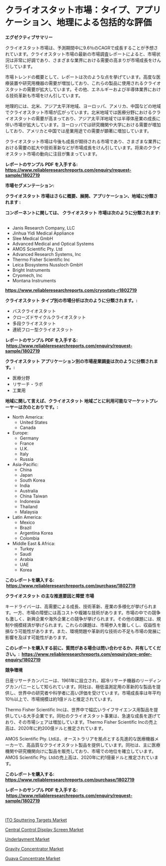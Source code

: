 <p><h1>クライオスタット市場：タイプ、アプリケーション、地理による包括的な評価</h1></p><p><strong>エグゼクティブサマリー</strong></p>
<p><p>クライオスタット市場は、予測期間中に9.6％のCAGRで成長することが予想されています。クライオスタット市場の最新の市場調査レポートによると、市場状況は非常に好調であり、さまざまな業界における需要の高まりが市場成長をけん引しています。</p><p>市場トレンドの概要として、レポートは次のような点を挙げています。高度な医療装置や研究用機器の需要が増加しており、これらの製品に使用されるクライオスタットの需要が拡大しています。その他、エネルギーおよび半導体業界における技術革新も市場をけん引しています。</p><p>地理的には、北米、アジア太平洋地域、ヨーロッパ、アメリカ、中国などの地域でクライオスタット市場が広がっています。北米地域では医療分野におけるクライオスタットの需要が高まっており、アジア太平洋地域では半導体産業の成長に伴い市場が拡大しています。ヨーロッパでは研究機関や大学における需要が増加しており、アメリカと中国では産業用途での需要が顕著に増加しています。</p><p>クライオスタット市場は今後も成長が期待される市場であり、さまざまな業界における需要の拡大や技術革新などが市場成長をけん引しています。将来のクライオスタット市場の動向に注目が集まっています。</p></p>
<p><strong>レポートのサンプル PDF を入手する: <a href="https://www.reliableresearchreports.com/enquiry/request-sample/1802719">https://www.reliableresearchreports.com/enquiry/request-sample/1802719</a></strong></p>
<p><strong>市場セグメンテーション:</strong></p>
<p><strong> クライオスタット 市場はさらに概要、展開、アプリケーション、地域に分類されます :</strong></p>
<p><strong>コンポーネントに関しては、 クライオスタット 市場は次のように分類されます: &nbsp;</strong></p>
<p><ul><li>Janis Research Company, LLC</li><li>Jinhua Yidi Medical Appliance</li><li>Slee Medical GmbH</li><li>Advanced Medical and Optical Systems</li><li>AMOS Scientific Pty. Ltd</li><li>Advanced Research Systems, Inc</li><li>Thermo Fisher Scientific Inc</li><li>Leica Biosystems Nussloch GmbH</li><li>Bright Instruments</li><li>Cryomech, Inc</li><li>Montana Instruments</li></ul></p>
<p><strong><a href="https://www.reliableresearchreports.com/cryostats-r1802719">https://www.reliableresearchreports.com/cryostats-r1802719</a></strong></p>
<p><strong> クライオスタット タイプ別の市場分析は次のように分類されます。:</strong></p>
<p><ul><li>バスクライオスタット</li><li>クローズドサイクルクライオスタット</li><li>多段クライオスタット</li><li>連続フロー型クライオスタット</li></ul></p>
<p><strong>レポートのサンプル PDF を入手する: &nbsp;<a href="https://www.reliableresearchreports.com/enquiry/request-sample/1802719">https://www.reliableresearchreports.com/enquiry/request-sample/1802719</a></strong></p>
<p><strong> クライオスタット アプリケーション別の市場産業調査は次のように分類されます。:</strong></p>
<p><ul><li>医療分野</li><li>リサーチ・ラボ</li><li>工業用</li></ul></p>
<p><strong>地域に関して言えば、クライオスタット 地域ごとに利用可能なマーケットプレーヤーは次のとおりです。:</strong></p>
<p><ul>
    <li>
        North America:
        <ul>
            <li>United States</li>
            <li>Canada</li>
        </ul>
    </li>
    <li>
        Europe:
        <ul>
            <li>Germany</li>
            <li>France</li>
            <li>U.K.</li>
            <li>Italy</li>
            <li>Russia</li>
        </ul>
    </li>
    <li>
        Asia-Pacific:
        <ul>
            <li>China</li>
            <li>Japan</li>
            <li>South Korea</li>
            <li>India</li>
            <li>Australia</li>
            <li>China Taiwan</li>
            <li>Indonesia</li>
            <li>Thailand</li>
            <li>Malaysia</li>
        </ul>
    </li>
    <li>
        Latin America:
        <ul>
            <li>Mexico</li>
            <li>Brazil</li>
            <li>Argentina Korea</li>
            <li>Colombia</li>
        </ul>
    </li>
    <li>
        Middle East & Africa:
        <ul>
            <li>Turkey</li>
            <li>Saudi</li>
            <li>Arabia</li>
            <li>UAE</li>
            <li>Korea</li>
        </ul>
    </li>
    </ul></p>
<p><strong>このレポートを購入する: &nbsp;<a href="https://www.reliableresearchreports.com/purchase/1802719">https://www.reliableresearchreports.com/purchase/1802719</a></strong></p>
<p><strong>クライオスタット の主な推進要因と障壁 市場</strong></p>
<p><p>キードライバーは、高需要による成長、技術革新、産業の多様化が挙げられます。一方、市場の障壁には高コストや複雑な技術があります。市場の中での競争も激しく、新興企業や海外企業との競争が挙げられます。その他の課題には、規制や規模経済が挙げられます。これらの課題は、市場参入を難しくし、収益性を損なう可能性があります。また、環境問題や革新的な技術の不足も市場の発展に影響を及ぼす可能性があります。</p></p>
<p><strong>このレポートを購入する前に、質問がある場合は問い合わせるか、共有してください。:&nbsp; <a href="https://www.reliableresearchreports.com/enquiry/pre-order-enquiry/1802719">https://www.reliableresearchreports.com/enquiry/pre-order-enquiry/1802719</a></strong></p>
<p><strong>競争環境</strong></p>
<p><p>日産リサーチカンパニーは、1961年に設立され、超冷リサーチ機器のリーディングカンパニーとして知られています。同社は、極低温測定用の革新的な製品を提供し、世界中の研究者や科学者に高い評価を受けています。市場成長率は年平均10％以上で、市場規模は約1億ドルと推定されています。</p><p>Thermo Fisher Scientific Incは、世界中で幅広いライフサイエンス用製品を提供している大手企業です。同社のクライオスタット事業は、急速な成長を遂げており、その市場シェアは増加しています。Thermo Fisher Scientific Incの売上高は、2020年に約200億ドルと推定されています。</p><p>AMOS Scientific Pty. Ltdは、オーストラリアを拠点とする先進的な医療機器メーカーで、高品質なクライオスタット製品を提供しています。同社は、主に医療機関や研究機関向けに製品を販売しており、市場での地位を確立しています。AMOS Scientific Pty. Ltdの売上高は、2020年に約1億豪ドルと推定されています。</p></p>
<p><strong>このレポートを購入する: &nbsp; <a href="https://www.reliableresearchreports.com/purchase/1802719">https://www.reliableresearchreports.com/purchase/1802719</a></strong></p>
<p><strong>レポートのサンプル PDF を入手する: &nbsp;<a href="https://www.reliableresearchreports.com/enquiry/request-sample/1802719">https://www.reliableresearchreports.com/enquiry/request-sample/1802719</a></strong><strong></strong></p>
<p>&nbsp;</p>
<p><p><a href="https://issuu.com/reportprime-2/docs/ito-sputtering-targets-market-size-2030.pptx">ITO Sputtering Targets Market</a></p><p><a href="https://boundless-drawbridge-702.notion.site/Central-Control-Display-Screen-Market-Size-Market-Outlook-and-Market-Forecast-2024-to-2031-5f769b0baa8c4bd389172b3ab3d2dffd">Central Control Display Screen Market</a></p><p><a href="https://issuu.com/reportprime-2/docs/underlayment-market-size-2030.pptx">Underlayment Market</a></p><p><a href="https://view.publitas.com/reportprime-1/gravity-concentrator-market-research-report-its-history-and-forecast-2024-to-2031/">Gravity Concentrator Market</a></p><p><a href="https://github.com/Krish2023na/Market-Research-Report-List-4/blob/main/guava-concentrate-market.md">Guava Concentrate Market</a></p></p>
